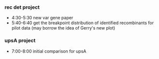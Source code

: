 
### rec det project
- 4:30-5:30 new var gene paper 
- 5:40-6:40 get the breakpoint distribution of identified recombinants for pilot data (may borrow the idea of Gerry's new plot)

### upsA project
- 7:00-8:00 initial comparison for upsA 





